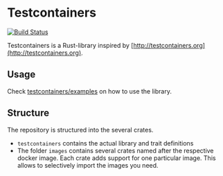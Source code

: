 # Testcontainers

[![Build Status](https://travis-ci.com/coblox/testcontainers-rs.svg?branch=master)](https://travis-ci.com/coblox/testcontainers-rs)

Testcontainers is a Rust-library inspired by [http://testcontainers.org](http://testcontainers.org).

## Usage

Check [testcontainers/examples](./testcontainers/examples) on how to use the library.

## Structure

The repository is structured into the several crates.

- `testcontainers` contains the actual library and trait definitions
- The folder `images` contains several crates named after the respective docker image. Each crate adds support for one particular image. This allows to selectively import the images you need.

